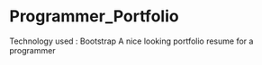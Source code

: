 # Programmer_Portfolio
Technology used : Bootstrap
A nice looking portfolio resume for a programmer
